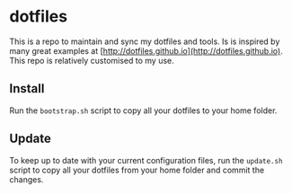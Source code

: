 # dotfiles

This is a repo to maintain and sync my dotfiles and tools. Is is inspired by many great examples at [http://dotfiles.github.io](http://dotfiles.github.io). This repo is relatively customised to my use.

## Install

Run the `bootstrap.sh` script to copy all your dotfiles to your home folder.

## Update

To keep up to date with your current configuration files, run the `update.sh` script to copy all your dotfiles from your home folder and commit the changes.